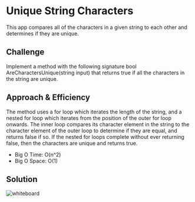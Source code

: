 # Unique String Characters
This app compares all of the characters in a given string to each other and determines if they are unique.

## Challenge
Implement a method with the following signature bool AreCharactersUnique(string input) that returns true if all the characters in the string are unique.

## Approach & Efficiency
The method uses a for loop which iterates the length of the string, and a nested for loop which iterates from the position of the outer for loop onwards. The inner loop compares its character element in the string to the character element of the outer loop to determine if they are equal, and returns false if so. If the nested for loops complete without ever returning false, then the characters are unique and returns true.
- Big O Time: O(n^2)
- Big O Space: O(1)

## Solution
![whiteboard](https://github.com/mbgoseco/data-structures-and-algorithms/blob/master/Challenges/UniqueStringCharacters/Assets/UniqueStringCharacters.jpg)
